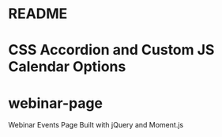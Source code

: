 # README #

CSS Accordion and Custom JS Calendar Options
=======
# webinar-page
Webinar Events Page Built with jQuery and Moment.js
